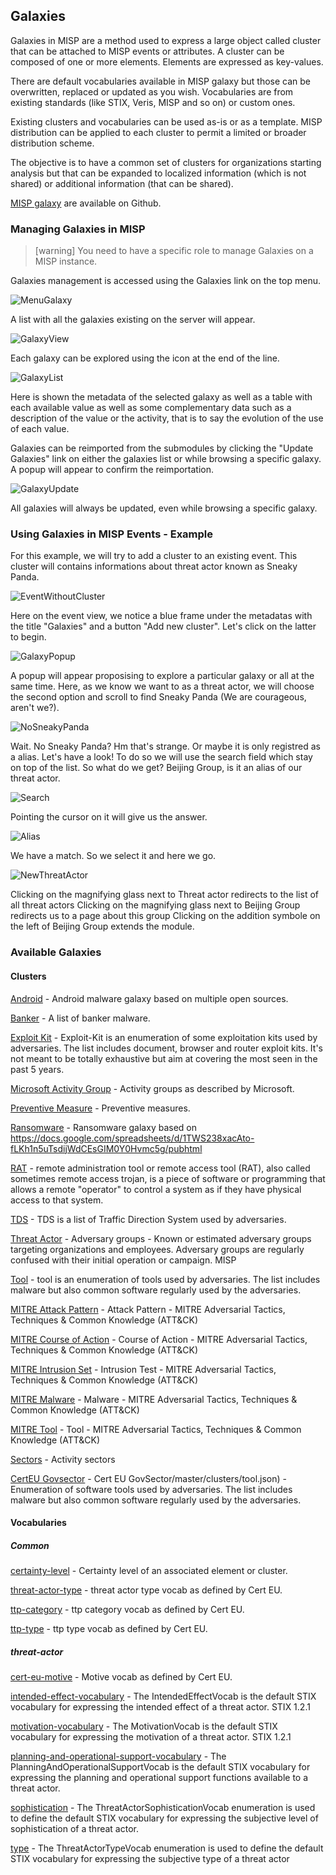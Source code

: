 <!-- toc -->

## Galaxies

Galaxies in MISP are a method used to express a large object called cluster that can be attached to MISP events or attributes. A cluster can be composed of one or more elements. Elements are expressed as key-values.

There are default vocabularies available in MISP galaxy but those can be overwritten, replaced or updated as you wish. Vocabularies are from existing standards (like STIX, Veris, MISP and so on) or custom ones.

Existing clusters and vocabularies can be used as-is or as a template. MISP distribution can be applied to each cluster to permit a limited or broader distribution scheme.

The objective is to have a common set of clusters for organizations starting analysis but that can be expanded to localized information (which is not shared) or additional information (that can be shared).

[MISP galaxy](https://github.com/MISP/misp-galaxy) are available on Github.

### Managing Galaxies in MISP

> [warning] You need to have a specific role to manage Galaxies on a MISP instance.

Galaxies management is accessed using the Galaxies link on the top menu.

![MenuGalaxy](./figures/GalaxyMenu.png)

A list with all the galaxies existing on the server will appear.

![GalaxyView](./figures/GalaxyView.png)

Each galaxy can be explored using the icon at the end of the line.

![GalaxyList](./figures/GalaxyList.png)

Here is shown the metadata of the selected galaxy as well as a table with each available value as well as some complementary data such as a description of the value or the activity, that is to say the evolution of the use of each value.

Galaxies can be reimported from the submodules by clicking the "Update Galaxies" link on either the galaxies list or while browsing a specific galaxy. A popup will appear to confirm the reimportation.

![GalaxyUpdate](./figures/GalaxyUpdate.png)

All galaxies will always be updated, even while browsing a specific galaxy.

### Using Galaxies in MISP Events - Example

For this example, we will try to add a cluster to an existing event. This cluster will contains informations about threat actor known as Sneaky Panda.

![EventWithoutCluster](./figures/EventWithoutCluster.png)

Here on the event view, we notice a blue frame under the metadatas with the title "Galaxies" and a button "Add new cluster". Let's click on the latter to begin.

![GalaxyPopup](./figures/GalaxyPopup.png)

A popup will appear proposising to explore a particular galaxy or all at the same time. Here, as we know we want to as a threat actor, we will choose the second option and scroll to find Sneaky Panda (We are courageous, aren't we?).

![NoSneakyPanda](./figures/NoSneakyPanda.png)

Wait. No Sneaky Panda? Hm that's strange. Or maybe it is only registred as a alias. Let's have a look! To do so we will use the search field which stay on top of the list. So what do we get? Beijing Group, is it an alias of our threat actor.

![Search](./figures/Search.png)

Pointing the cursor on it will give us the answer.

![Alias](./figures/Alias.png)

We have a match. So we select it and here we go.

![NewThreatActor](./figures/NewThreatActor.png)

Clicking on the magnifying glass next to Threat actor redirects to the list of all threat actors
Clicking on the magnifying glass next to Beijing Group redirects us to a page about this group
Clicking on the addition symbole on the left of Beijing Group extends the module.

### Available Galaxies

#### Clusters

[Android](https://github.com/MISP/misp-galaxy/blob/master/clusters/android.json) - Android malware galaxy based on multiple open sources.

[Banker](https://github.com/MISP/misp-galaxy/blob/master/clusters/banker.json) - A list of banker malware.

[Exploit Kit](https://github.com/MISP/misp-galaxy/blob/master/clusters/exploit-kit.json) - Exploit-Kit is an enumeration of some exploitation kits used by adversaries. The list includes document, browser and router exploit kits. It's not meant to be totally exhaustive but aim at covering the most seen in the past 5 years.

[Microsoft Activity Group](https://github.com/MISP/misp-galaxy/blob/master/clusters/microsoft-activity-group.json) - Activity groups as described by Microsoft.

[Preventive Measure](https://github.com/MISP/misp-galaxy/blob/master/clusters/preventive-measure.json) - Preventive measures.

[Ransomware](https://github.com/MISP/misp-galaxy/blob/master/clusters/ransomware.json) - Ransomware galaxy based on https://docs.google.com/spreadsheets/d/1TWS238xacAto-fLKh1n5uTsdijWdCEsGIM0Y0Hvmc5g/pubhtml

[RAT](https://github.com/MISP/misp-galaxy/blob/master/clusters/rat.json) - remote administration tool or remote access tool (RAT), also called sometimes remote access trojan, is a piece of software or programming that allows a remote "operator" to control a system as if they have physical access to that system.

[TDS](https://github.com/MISP/misp-galaxy/blob/master/clusters/tds.json) - TDS is a list of Traffic Direction System used by adversaries.

[Threat Actor](https://github.com/MISP/misp-galaxy/blob/master/clusters/threat-actor.json) - Adversary groups - Known or estimated adversary groups targeting organizations and employees. Adversary groups are regularly confused with their initial operation or campaign. MISP

[Tool](https://github.com/MISP/misp-galaxy/blob/master/clusters/tool.json) - tool is an enumeration of tools used by adversaries. The list includes malware but also common software regularly used by the adversaries.


[MITRE Attack Pattern](https://github.com/MISP/misp-galaxy/blob/master/clusters/mitre_attack-pattern.json) - Attack Pattern - MITRE Adversarial Tactics, Techniques & Common Knowledge (ATT&CK)

[MITRE Course of Action](https://github.com/MISP/misp-galaxy/blob/master/clusters/mitre_course-of-action.json) - Course of Action - MITRE Adversarial Tactics, Techniques & Common Knowledge (ATT&CK)

[MITRE Intrusion Set](https://github.com/MISP/misp-galaxy/blob/master/clusters/mitre_intrusion-set.json) - Intrusion Test - MITRE Adversarial Tactics, Techniques & Common Knowledge (ATT&CK)

[MITRE Malware](https://github.com/MISP/misp-galaxy/blob/master/clusters/mitre_malware.json) - Malware - MITRE Adversarial Tactics, Techniques & Common Knowledge (ATT&CK)

[MITRE Tool](https://github.com/MISP/misp-galaxy/blob/master/clusters/mitre_tool.json) - Tool - MITRE Adversarial Tactics, Techniques & Common Knowledge (ATT&CK)


[Sectors](https://github.com/MISP/misp-galaxy/blob/master/clusters/sectors.json) - Activity sectors

[CertEU Govsector](https://github.com/MISP/misp-galaxy/blob/master/clusters/cert-eu-govsector.json) - Cert EU GovSector/master/clusters/tool.json) - Enumeration of software tools used by adversaries. The list includes malware but also common software regularly used by the adversaries.

#### Vocabularies

##### Common

[certainty-level](https://github.com/MISP/misp-galaxy/blob/master/vocabularies/common/certainty-level.json) - Certainty level of an associated element or cluster.

[threat-actor-type](https://github.com/MISP/misp-galaxy/blob/master/vocabularies/common/threat-actor-type.json) - threat actor type vocab as defined by Cert EU.

[ttp-category](https://github.com/MISP/misp-galaxy/blob/master/vocabularies/common/ttp-category.json) - ttp category vocab as defined by Cert EU.

[ttp-type](https://github.com/MISP/misp-galaxy/blob/master/vocabularies/common/ttp-type.json) - ttp type vocab as defined by Cert EU.

##### threat-actor

[cert-eu-motive](https://github.com/MISP/misp-galaxy/blob/master/vocabularies/threat-actor/cert-eu-motive.json) - Motive vocab as defined by Cert EU.

[intended-effect-vocabulary](https://github.com/MISP/misp-galaxy/blob/master/vocabularies/threat-actor/intended-effect.json) - The IntendedEffectVocab is the default STIX vocabulary for expressing the intended effect of a threat actor. STIX 1.2.1

[motivation-vocabulary](https://github.com/MISP/misp-galaxy/blob/master/vocabularies/threat-actor/motivation.json) - The MotivationVocab is the default STIX vocabulary for expressing the motivation of a threat actor. STIX 1.2.1

[planning-and-operational-support-vocabulary](https://github.com/MISP/misp-galaxy/blob/master/vocabularies/threat-actor/planning-and-operational-support.json) - The PlanningAndOperationalSupportVocab is the default STIX vocabulary for expressing the planning and operational support functions available to a threat actor.

[sophistication](https://github.com/MISP/misp-galaxy/blob/master/vocabularies/threat-actor/sophistication.json) - The ThreatActorSophisticationVocab enumeration is used to define the default STIX vocabulary for expressing the subjective level of sophistication of a threat actor.

[type](https://github.com/MISP/misp-galaxy/blob/master/vocabularies/threat-actor/type.json) - The ThreatActorTypeVocab enumeration is used to define the default STIX vocabulary for expressing the subjective type of a threat actor
